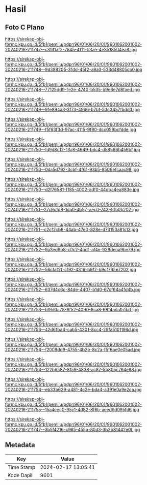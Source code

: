 # Hasil

## Foto C Plano

https://sirekap-obj-formc.kpu.go.id/5fb1/pemilu/pdpr/96/01/06/20/01/9601062001002-20240216-211747--c3131af2-7845-4111-b3ae-4e3518504ea8.jpg

https://sirekap-obj-formc.kpu.go.id/5fb1/pemilu/pdpr/96/01/06/20/01/9601062001002-20240216-211748--9d388205-31dd-45f2-a9a0-533d48805cb0.jpg

https://sirekap-obj-formc.kpu.go.id/5fb1/pemilu/pdpr/96/01/06/20/01/9601062001002-20240216-211748--77125dd9-1e2e-4740-b535-b9e6e7d8faed.jpg

https://sirekap-obj-formc.kpu.go.id/5fb1/pemilu/pdpr/96/01/06/20/01/9601062001002-20240216-211749--91e894a3-3f73-4966-b7b1-53c3457fbdd3.jpg

https://sirekap-obj-formc.kpu.go.id/5fb1/pemilu/pdpr/96/01/06/20/01/9601062001002-20240216-211749--f5f63f3d-97ac-4115-9f90-dcc059bcfdde.jpg

https://sirekap-obj-formc.kpu.go.id/5fb1/pemilu/pdpr/96/01/06/20/01/9601062001002-20240216-211750--fd9d8c12-13a8-4649-bdc4-d58586b456bf.jpg

https://sirekap-obj-formc.kpu.go.id/5fb1/pemilu/pdpr/96/01/06/20/01/9601062001002-20240216-211750--0da5d792-3cbf-4f61-93b5-8506efcaac98.jpg

https://sirekap-obj-formc.kpu.go.id/5fb1/pemilu/pdpr/96/01/06/20/01/9601062001002-20240216-211750--d2f76581-f185-4002-adf0-44dba4ea883e.jpg

https://sirekap-obj-formc.kpu.go.id/5fb1/pemilu/pdpr/96/01/06/20/01/9601062001002-20240216-211751--27c9c1d8-1da0-4b57-aec0-743e51b0b202.jpg

https://sirekap-obj-formc.kpu.go.id/5fb1/pemilu/pdpr/96/01/06/20/01/9601062001002-20240216-211751--c2cf2cb8-44ab-47e0-828e-d73153a81c13.jpg

https://sirekap-obj-formc.kpu.go.id/5fb1/pemilu/pdpr/96/01/06/20/01/9601062001002-20240216-211752--9a3ed8b8-c0c2-4ad1-af4e-928deca9be79.jpg

https://sirekap-obj-formc.kpu.go.id/5fb1/pemilu/pdpr/96/01/06/20/01/9601062001002-20240216-211752--56c1af2f-c192-4316-b9f2-b9cf795e7202.jpg

https://sirekap-obj-formc.kpu.go.id/5fb1/pemilu/pdpr/96/01/06/20/01/9601062001002-20240216-211752--637d4c6c-84de-4407-b1d0-67cf64a4fd4b.jpg

https://sirekap-obj-formc.kpu.go.id/5fb1/pemilu/pdpr/96/01/06/20/01/9601062001002-20240216-211753--b19d0a78-9f52-4090-8ca8-68f4ada07da1.jpg

https://sirekap-obj-formc.kpu.go.id/5fb1/pemilu/pdpr/96/01/06/20/01/9601062001002-20240216-211753--42d61ba4-cab5-4301-8cc4-29fa5101196d.jpg

https://sirekap-obj-formc.kpu.go.id/5fb1/pemilu/pdpr/96/01/06/20/01/9601062001002-20240216-211754--f2008dd9-4755-4b2b-8c2a-f5f6ae0e05ad.jpg

https://sirekap-obj-formc.kpu.go.id/5fb1/pemilu/pdpr/96/01/06/20/01/9601062001002-20240216-211754--122b6587-8f59-4838-ac87-5b805c794e88.jpg

https://sirekap-obj-formc.kpu.go.id/5fb1/pemilu/pdpr/96/01/06/20/01/9601062001002-20240216-211754--eb33b629-a481-4c2e-bda4-a391e0a9e2ca.jpg

https://sirekap-obj-formc.kpu.go.id/5fb1/pemilu/pdpr/96/01/06/20/01/9601062001002-20240216-211755--15a4cec0-95c1-4d82-8f6b-aeed9d095fd6.jpg

https://sirekap-obj-formc.kpu.go.id/5fb1/pemilu/pdpr/96/01/06/20/01/9601062001002-20240216-211747--3b5f4216-c985-455a-80d3-3b2b81442e0f.jpg


## Metadata

| Key        | Value               |
| ---------- | ------------------- |
| Time Stamp | 2024-02-17 13:05:41 |
| Kode Dapil | 9601                |



